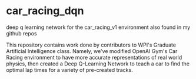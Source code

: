 # car_racing_dqn
deep q learning network for the car_racing_v1 environment also found in my github repos

This repository contains work done by contributors to WPI's Graduate Artificial Intelligence class. Namely, we've modified OpenAI Gym's Car Racing environment to have more accurate representations of real world physics, then created a Deep Q-Learning Network to teach a car to find the optimal lap times for a variety of pre-created tracks.

